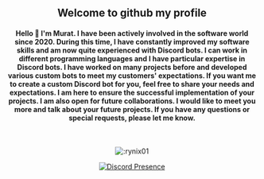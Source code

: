 <h2 align="center">Welcome to github my profile</h2>

<h4 align="center">Hello 👋 I'm Murat. I have been actively involved in the software world since 2020. During this time, I have constantly improved my software skills and am now quite experienced with Discord bots. I can work in different programming languages ​​and I have particular expertise in Discord bots. I have worked on many projects before and developed various custom bots to meet my customers' expectations. If you want me to create a custom Discord bot for you, feel free to share your needs and expectations. I am here to ensure the successful implementation of your projects. I am also open for future collaborations. I would like to meet you more and talk about your future projects. If you have any questions or special requests, please let me know.</h4>

<br>

<p align="center">
<img src="https://count.getloli.com/get/@:rynix01?theme=rule34" alt=":rynix01" /></p>
<div align="center">

[![Discord Presence](https://lanyard.cnrad.dev/api/538316319829917701)](https://discord.com/users/538316319829917701)
</div>
